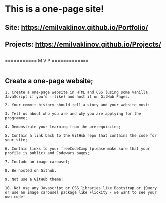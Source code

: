 # This is a one-page site!


## Site: https://emilvaklinov.github.io/Portfolio/


## Projects: https://emilvaklinov.github.io/Projects/

```
```
=========== M V P =============
```
```
## Create a one-page website;
```
1. Create a one-page website in HTML and CSS (using some vanilla JavaScript if you’d --like) and host it on GitHub Pages.
```
```
2. Your commit history should tell a story and your website must:
```
```
3. Tell us about who you are and why you are applying for the programme;
```
```
4. Demonstrate your learning from the prerequisites;
```
```
5. Contain a link back to the GitHub repo that contains the code for your site;
```
```
6. Contain links to your freeCodeCamp (please make sure that your profile is public) and Codewars pages;
```
```
7. Include an image carousel;
```
```
8. Be hosted on Github.
```
```
9. Not use a GitHub theme!
```
```
10. Not use any Javascript or CSS libraries like Bootstrap or jQuery or use an image carousel package like Flickity - we want to see your own code!
```

